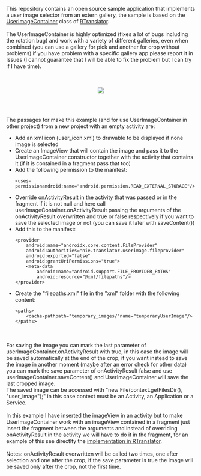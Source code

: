 This repository contains an open source sample application that implements a user image selector from an extern gallery, the sample is based on the <a href="https://github.com/niedev/RTranslator/blob/master/app/src/main/java/nie/translator/rtranslatordevedition/settings/UserImageContainer.java" target="_blank" rel="noopener noreferrer">UserImageContainer</a> class of <a href="https://github.com/niedev/RTranslator" target="_blank" rel="noopener noreferrer">RTranslator</a>.<br /><br />
The UserImageContainer is highly optimized (fixes a lot of bugs including the rotation bug) and work with a variety of different galleries, even when combined
(you can use a gallery for pick and another for crop without problems)
if you have problem with a specific gallery app please report it in Issues (I cannot guarantee that I will be able to fix the problem but I can try if I have time).
<br /><br /><br />
<p align="center">
	<kbd>
		<img src="https://github.com/niedev/UserImageExample/blob/master/images/image_selection.gif" >
	</kbd>
</p>
<br /><br />

The passages for make this example (and for use UserImageContainer in other project) from a new project with an empty activity are:

- Add an xml icon (user_icon.xml) to drawable to be displayed if none image is selected
- Create an ImageView that will contain the image and pass it to the UserImageContainer constructor together with the activity that contains it (if it is contained in a fragment pass that too)
- Add the following permission to the manifest: 
  ```
  <uses-permissionandroid:name="android.permission.READ_EXTERNAL_STORAGE"/>
  ```
- Override onActivityResult in the activity that was passed or in the fragment if it is not null and here call userImageContainer.onActivityResult passing the arguments
of the onActivityResult overwritten and true or false respectively if you want to save the selected image or not (you can save it later with saveContent())
- Add this to the manifest:
  ```
  <provider
	  android:name="androidx.core.content.FileProvider"
	  android:authorities="nie.translator.userimage.fileprovider"
	  android:exported="false"
	  android:grantUriPermissions="true">
	  <meta-data
		  android:name="android.support.FILE_PROVIDER_PATHS"
		  android:resource="@xml/filepaths"/>
  </provider>
  ```
- Create the "filepaths.xml" file in the "xml" folder with the following content:
  ```
  <paths>
	  <cache-pathpath="temporary_images/"name="temporaryUserImage"/>
  </paths>
  ```

<br /><br />
For saving the image you can mark the last parameter of userImageContainer.onActivityResult with true, in this case the image will be saved automatically at the end of the crop, 
if you want instead to save the image in another moment (maybe after an error check for other data) you can mark the save parameter of onActivityResult false and use
userImageContainer.saveContent() and UserImageContainer will save the last cropped image.<br />
The saved image can be accessed with "new File(context.getFilesDir(), "user_image");" in this case context must be an Activity, an Application or a Service.
<br /><br />
In this example I have inserted the imageView in an activity but to make UserImageContainer work with an imageView contained in a fragment just insert the fragment 
between the arguments and instead of overriding onActivityResult in the activity we will have to do it in the fragment, for an example of this see directlty the <a href="https://github.com/niedev/RTranslator/blob/master/app/src/main/java/nie/translator/rtranslatordevedition/settings/UserImageContainer.java" target="_blank" rel="noopener noreferrer">implementation in RTranslator</a>.
<br /><br />
Notes: onActivityResult overwritten will be called two times, one after selection and one after the crop, if the save parameter is true the image will be saved only after
the crop, not the first time.
